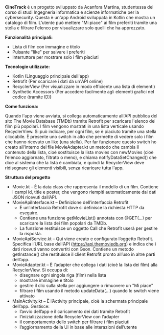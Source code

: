**CineTrack** è un progetto sviluppato da Acanfora Martina, studentessa del corso di studi Ingegneria informatica e scienze informatiche per la cybersecurity. 
Questa è un'app Android sviluppata in Kotlin che mostra un catalogo di film. L'utente può mettere "Mi piace" ai film preferiti tramite una stella e filtrare l'elenco per visualizzare solo quelli che ha apprezzato.

**Funzionalità principali:**
- Lista di film con immagine e titolo
- Pulsante "like" per salvare i preferiti
- Interruttore per mostrare solo i film piaciuti
  
**Tecnologie utilizzate:**

- Kotlin (Linguaggio principale dell'app)
- Retrofit (Per scaricare i dati da un'API online)
- RecyclerView (Per visualizzare in modo efficiente una lista di elementi)
- Synthetic Accessors (Per accedere facilmente agli elementi grafici nel codice (tramite ID))

**Come funziona:**

Quando l'app viene avviata, si collega automaticamente all'API pubblica del sito The Movie Database (TMDb) tramite Retrofit per scaricare l'elenco dei film più popolari.
I film vengono mostrati in una lista verticale usando RecyclerView. Si può indicare, per ogni film, se è piaciuto tramite una stella cliccabile. 
È presente uno switch in alto che permette di vedere solo i film che hanno ricevuto un like (una stella). 
Per far funzionare questo switch ho creato all'interno del file MovieAdapter.kt un metodo che cambia il contenuto della lista, cioè sostituisce la lista movies con newMovies (cioè l’elenco aggiornato, filtrato o meno),
e chiama notifyDataSetChanged() che dice al sistema che la lista è cambiata, e quindi la RecyclerView deve ridisegnare gli elementi visibili, senza ricaricare tutta l'app.

**Struttura del progetto**
- Movie.kt – È la data class che rappresenta il modello di un film. Contiene i campi id, title e poster, che vengono riempiti automaticamente dai dati JSON ricevuti dall’API.
- MovieApiInterface.kt – Definizione dell’interfaccia Retrofit
  - È un’interfaccia Retrofit dove si definisce la richiesta HTTP da eseguire.
  - Contiene una funzione getMovieList() annotata con @GET(...) per scaricare la lista dei film popolari da TMDb.
  - La funzione restituisce un oggetto Call<MovieResponse> che Retrofit userà per gestire la risposta.
- MovieApiService.kt – Qui viene creato e configurato l’oggetto Retrofit.
  Specifica l’URL base dell’API (https://api.themoviedb.org) e indica che i dati ricevuti vanno convertiti con Gson.
  Contiene un metodo getInstance() che restituisce il client Retrofit pronto all’uso in altre parti dell’app.
- MovieAdapter.kt – È l’adapter che collega i dati (cioè la lista dei film) alla RecyclerView. Si occupa di:
  - disegnare ogni singola riga (film) nella lista
  - mostrare immagine e titolo
  - gestire il clic sulla stella per aggiungere o rimuovere un "Mi piace"
  - filtrare i film usando il metodo updateData(...) quando lo switch viene attivato
- MainActivity.kt – È l’Activity principale, cioè la schermata principale dell’app. Gestisce:
  - l’avvio dell’app e il caricamento dei dati tramite Retrofit
  - l’inizializzazione della RecyclerView con l’adapter
  - il comportamento dello switch per filtrare i film piaciuti
  - l’aggiornamento della UI in base alle interazioni dell’utente
 
